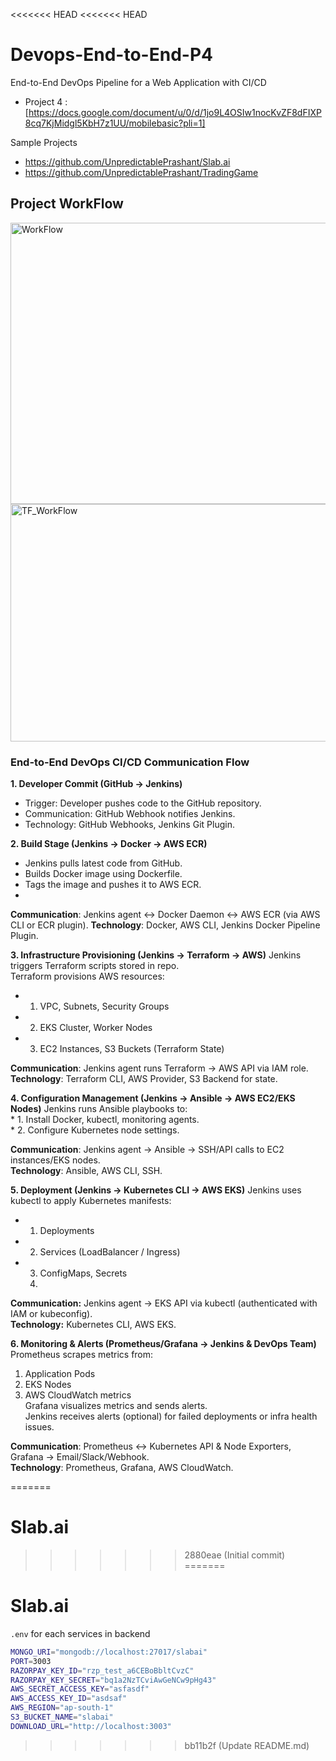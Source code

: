 <<<<<<< HEAD
<<<<<<< HEAD
# Devops-End-to-End-P4

 End-to-End DevOps Pipeline for a Web Application with CI/CD
  - Project 4 : [https://docs.google.com/document/u/0/d/1jo9L4OSIw1nocKvZF8dFIXP8cq7KjMidgl5KbH7z1UU/mobilebasic?pli=1]


Sample Projects 
- https://github.com/UnpredictablePrashant/Slab.ai
- https://github.com/UnpredictablePrashant/TradingGame




## Project WorkFlow

<img width="720" height="450" alt="WorkFlow" src="https://github.com/user-attachments/assets/648bb08b-c977-481d-a1ab-a93d2bc92c76" />   <img width="620" height="380" alt="TF_WorkFlow" src="https://github.com/user-attachments/assets/4df0b16e-4f9f-4986-bb0c-0f0374d5687c" />





### End-to-End DevOps CI/CD Communication Flow

**1. Developer Commit (GitHub → Jenkins)**
  * Trigger: Developer pushes code to the GitHub repository.
  * Communication: GitHub Webhook notifies Jenkins.
  * Technology: GitHub Webhooks, Jenkins Git Plugin.

**2. Build Stage (Jenkins → Docker → AWS ECR)**
  * Jenkins pulls latest code from GitHub.
  * Builds Docker image using Dockerfile.
  * Tags the image and pushes it to AWS ECR.
  * 
  **Communication**: Jenkins agent ↔ Docker Daemon ↔ AWS ECR (via AWS CLI or ECR plugin).
  **Technology**: Docker, AWS CLI, Jenkins Docker Pipeline Plugin.

**3. Infrastructure Provisioning (Jenkins → Terraform → AWS)**
  Jenkins triggers Terraform scripts stored in repo.  
  Terraform provisions AWS resources:  
   * 1. VPC, Subnets, Security Groups 
   * 2. EKS Cluster, Worker Nodes  
   * 3. EC2 Instances, S3 Buckets (Terraform State)   
  
  **Communication**: Jenkins agent runs Terraform → AWS API via IAM role.  
  **Technology**: Terraform CLI, AWS Provider, S3 Backend for state.

**4. Configuration Management (Jenkins → Ansible → AWS EC2/EKS Nodes)**
  Jenkins runs Ansible playbooks to:  
    * 1. Install Docker, kubectl, monitoring agents.  
    * 2. Configure Kubernetes node settings.  
    
   **Communication**: Jenkins agent → Ansible → SSH/API calls to EC2 instances/EKS nodes.  
   **Technology**: Ansible, AWS CLI, SSH.
    
**5. Deployment (Jenkins → Kubernetes CLI → AWS EKS)**
  Jenkins uses kubectl to apply Kubernetes manifests:  
   * 1. Deployments  
   * 2. Services (LoadBalancer / Ingress)  
   * 3. ConfigMaps, Secrets
     4. 
 **Communication:** Jenkins agent → EKS API via kubectl (authenticated with IAM or kubeconfig).  
 **Technology:** Kubernetes CLI, AWS EKS.

**6. Monitoring & Alerts (Prometheus/Grafana → Jenkins & DevOps Team)**
Prometheus scrapes metrics from:
  1. Application Pods  
  2. EKS Nodes  
  3. AWS CloudWatch metrics  
  Grafana visualizes metrics and sends alerts.  
  Jenkins receives alerts (optional) for failed deployments or infra health issues.
 
**Communication**: Prometheus ↔ Kubernetes API & Node Exporters, Grafana → Email/Slack/Webhook.  
**Technology**: Prometheus, Grafana, AWS CloudWatch.

 
=======
# Slab.ai
>>>>>>> 2880eae (Initial commit)
=======
# Slab.ai

`.env` for each services in backend

```bash
MONGO_URI="mongodb://localhost:27017/slabai"
PORT=3003
RAZORPAY_KEY_ID="rzp_test_a6CEBoBbltCvzC"
RAZORPAY_KEY_SECRET="bq1a2NzTCviAwGeNCw9pHg43"
AWS_SECRET_ACCESS_KEY="asfasdf"
AWS_ACCESS_KEY_ID="asdsaf"
AWS_REGION="ap-south-1"
S3_BUCKET_NAME="slabai"
DOWNLOAD_URL="http://localhost:3003"
```
>>>>>>> bb11b2f (Update README.md)
